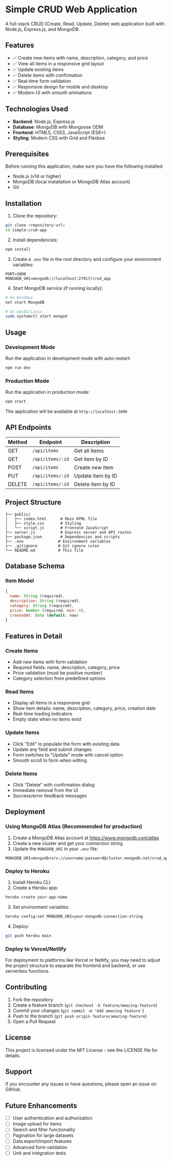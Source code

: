 # Simple CRUD Web Application

A full-stack CRUD (Create, Read, Update, Delete) web application built with Node.js, Express.js, and MongoDB.

## Features

- ✅ Create new items with name, description, category, and price
- ✅ View all items in a responsive grid layout
- ✅ Update existing items
- ✅ Delete items with confirmation
- ✅ Real-time form validation
- ✅ Responsive design for mobile and desktop
- ✅ Modern UI with smooth animations

## Technologies Used

- **Backend**: Node.js, Express.js
- **Database**: MongoDB with Mongoose ODM
- **Frontend**: HTML5, CSS3, JavaScript (ES6+)
- **Styling**: Modern CSS with Grid and Flexbox

## Prerequisites

Before running this application, make sure you have the following installed:

- Node.js (v14 or higher)
- MongoDB (local installation or MongoDB Atlas account)
- Git

## Installation

1. Clone the repository:
```bash
git clone <repository-url>
cd simple-crud-app
```

2. Install dependencies:
```bash
npm install
```

3. Create a `.env` file in the root directory and configure your environment variables:
```
PORT=3000
MONGODB_URI=mongodb://localhost:27017/crud_app
```

4. Start MongoDB service (if running locally):
```bash
# On Windows
net start MongoDB

# On macOS/Linux
sudo systemctl start mongod
```

## Usage

### Development Mode

Run the application in development mode with auto-restart:

```bash
npm run dev
```

### Production Mode

Run the application in production mode:

```bash
npm start
```

The application will be available at `http://localhost:3000`

## API Endpoints

| Method | Endpoint | Description |
|--------|----------|-------------|
| GET | `/api/items` | Get all items |
| GET | `/api/items/:id` | Get item by ID |
| POST | `/api/items` | Create new item |
| PUT | `/api/items/:id` | Update item by ID |
| DELETE | `/api/items/:id` | Delete item by ID |

## Project Structure

```
├── public/
│   ├── index.html      # Main HTML file
│   ├── style.css       # Styling
│   └── script.js       # Frontend JavaScript
├── server.js           # Express server and API routes
├── package.json        # Dependencies and scripts
├── .env               # Environment variables
├── .gitignore         # Git ignore rules
└── README.md          # This file
```

## Database Schema

### Item Model
```javascript
{
  name: String (required),
  description: String (required),
  category: String (required),
  price: Number (required, min: 0),
  createdAt: Date (default: now)
}
```

## Features in Detail

### Create Items
- Add new items with form validation
- Required fields: name, description, category, price
- Price validation (must be positive number)
- Category selection from predefined options

### Read Items
- Display all items in a responsive grid
- Show item details: name, description, category, price, creation date
- Real-time loading indicators
- Empty state when no items exist

### Update Items
- Click "Edit" to populate the form with existing data
- Update any field and submit changes
- Form switches to "Update" mode with cancel option
- Smooth scroll to form when editing

### Delete Items
- Click "Delete" with confirmation dialog
- Immediate removal from the UI
- Success/error feedback messages

## Deployment

### Using MongoDB Atlas (Recommended for production)

1. Create a MongoDB Atlas account at https://www.mongodb.com/atlas
2. Create a new cluster and get your connection string
3. Update the `MONGODB_URI` in your `.env` file:
```
MONGODB_URI=mongodb+srv://username:password@cluster.mongodb.net/crud_app
```

### Deploy to Heroku

1. Install Heroku CLI
2. Create a Heroku app:
```bash
heroku create your-app-name
```

3. Set environment variables:
```bash
heroku config:set MONGODB_URI=your-mongodb-connection-string
```

4. Deploy:
```bash
git push heroku main
```

### Deploy to Vercel/Netlify

For deployment to platforms like Vercel or Netlify, you may need to adjust the project structure to separate the frontend and backend, or use serverless functions.

## Contributing

1. Fork the repository
2. Create a feature branch (`git checkout -b feature/amazing-feature`)
3. Commit your changes (`git commit -m 'Add amazing feature'`)
4. Push to the branch (`git push origin feature/amazing-feature`)
5. Open a Pull Request

## License

This project is licensed under the MIT License - see the LICENSE file for details.

## Support

If you encounter any issues or have questions, please open an issue on GitHub.

## Future Enhancements

- [ ] User authentication and authorization
- [ ] Image upload for items
- [ ] Search and filter functionality
- [ ] Pagination for large datasets
- [ ] Data export/import features
- [ ] Advanced form validation
- [ ] Unit and integration tests
